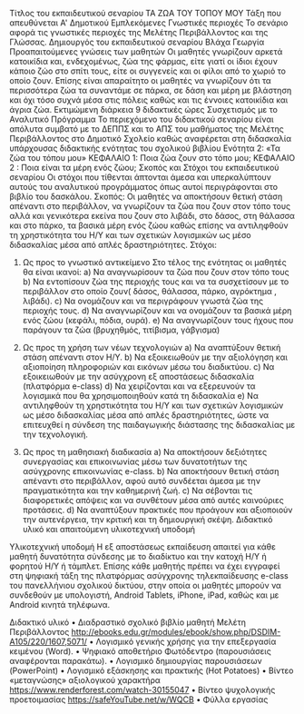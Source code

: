 Τίτλος του εκπαιδευτικού σεναρίου  ΤΑ ΖΩΑ ΤΟΥ ΤΟΠΟΥ ΜΟΥ
Τάξη που απευθύνεται   Α' Δημοτικού 
Εμπλεκόμενες Γνωστικές περιοχές    Το σενάριο αφορά τις γνωστικές περιοχές της Μελέτης Περιβάλλοντος και της Γλώσσας.
Δημιουργός του εκπαιδευτικού σεναρίου   Βλάχα Γεωργία
Προαπαιτούμενες γνώσεις των μαθητών
Οι μαθητές γνωρίζουν αρκετά κατοικίδια και, ενδεχομένως, ζώα της φάρμας, είτε γιατί οι ίδιοι έχουν κάποιο ζώο στο σπίτι τους, 
είτε οι συγγενείς και οι φίλοι από το χωριό το οποίο ζουν.
Επίσης είναι απαραίτητο οι μαθητές να γνωρίζουν ότι τα περισσότερα ζώα τα συναντάμε σε πάρκα, σε δάση και μέρη με βλάστηση 
και όχι τόσο συχνά μέσα στις πόλεις καθώς και τις έννοιες κατοικίδια και άγρια ζώα.
Εκτιμώμενη διάρκεια       9 διδακτικές ώρες
Συσχετισμός με το Αναλυτικό Πρόγραμμα
Το περιεχόμενο του διδακτικού σεναρίου είναι απόλυτα συμβατό με το ΔΕΠΠΣ και το ΑΠΣ του μαθήματος της Μελέτης Περιβάλλοντος 
στο Δημοτικό Σχολείο καθώς αναφέρεται στη διδασκαλία υπάρχουσας διδακτικής ενότητας του σχολικού βιβλίου
Ενότητα  2: «Τα ζώα του τόπου μου»
ΚΕΦΑΛΑΙΟ 1: Ποια ζώα ζουν στο τόπο μου;
ΚΕΦΑΛΑΙΟ 2 : Ποια είναι τα μέρη ενός ζώου;
Σκοπός και Στόχοι του εκπαιδευτικού σεναρίου
Οι στόχοι που τίθενται άπτονται άμεσα και υπερκαλύπτουν αυτούς του αναλυτικού προγράμματος όπως αυτοί περιγράφονται στο βιβλίο του δασκάλου.
Σκοπός:
Οι μαθητές να αποκτήσουν θετική στάση απέναντι στο περιβάλλον, να γνωρίζουν τα ζώα που ζουν στον τόπο τους αλλά και γενικότερα εκείνα που ζουν στο λιβάδι, στο δάσος, 
στη θάλασσα και στο πάρκο, τα βασικά μέρη ενός ζώου καθώς επίσης να αντιληφθούν τη χρηστικότητα του Η/Υ και των σχετικών λογισμικών ως μέσο διδασκαλίας μέσα από απλές δραστηριότητες.
Στόχοι:
1.	Ως προς το γνωστικό αντικείμενο
Στο τέλος της ενότητας οι μαθητές θα είναι ικανοί:
a)	Να αναγνωρίσουν τα ζώα που ζουν στον τόπο τους
b)	Να  εντοπίσουν ζώα της περιοχής τους και να τα συσχετίσουν με το περιβάλλον  στο οποίο  ζουν( δάσος, θάλασσα, πάρκο, αγρόκτημα , λιβάδι).
c)	Να ονομάζουν και να περιγράφουν γνωστά ζώα της περιοχής τους.
d)	Να αναγνωρίζουν και να ονομάζουν τα βασικά μέρη  ενός ζώου (κεφάλι, πόδια, ουρά).
e)  Να αναγνωρίζουν τους ήχους που παράγουν τα ζώα (βρυχηθμός, τιτίβισμα,   γάβγισμα)

2.	Ως προς τη χρήση των νέων τεχνολογιών
a)	Να αναπτύξουν θετική στάση απέναντι στον Η/Υ. 
b)	Να εξοικειωθούν με την αξιολόγηση και αξιοποίηση πληροφοριών και εικόνων μέσω του διαδικτύου.
c)	Να εξοικειωθούν με την ασύγχρονη εξ αποστάσεως διδασκαλία  (πλατφόρμα e-class)
d)	Να χειρίζονται και να εξερευνούν τα λογισμικά που θα χρησιμοποιηθούν κατά τη διδασκαλία
e)	Να αντιληφθούν τη χρηστικότητα του Η/Υ και των σχετικών λογισμικών ως μέσο διδασκαλίας μέσα από απλές δραστηριότητες,
ώστε να επιτευχθεί η σύνδεση της παιδαγωγικής διάστασης της διδασκαλίας με την τεχνολογική.

4.	Ως προς τη μαθησιακή διαδικασία
a)	Να αποκτήσουν δεξιότητες συνεργασίας και επικοινωνίας μέσω των δυνατοτήτων της ασύγχρονης επικοινωνίας e-class.
b)	Να αποκτήσουν θετική στάση απέναντι στο περιβάλλον, αφού αυτό συνδέεται άμεσα με την πραγματικότητα και την καθημερινή ζωή.
c)	Να σέβονται τις διαφορετικές απόψεις και να συνθέτουν μέσα από αυτές καινούριες προτάσεις.
d)	Να αναπτύξουν πρακτικές που προάγουν και αξιοποιούν την αυτενέργεια, την κριτική και τη δημιουργική σκέψη.
Διδακτικό υλικό και απαιτούμενη υλικοτεχνική υποδομή

Υλικοτεχνική υποδομή
Η εξ αποστάσεως εκπαίδευση απαιτεί για κάθε μαθητή δυνατότητα σύνδεσης με το διαδίκτυο και την κατοχή Η/Υ ή φορητού Η/Υ ή τάμπλετ.
Επίσης κάθε μαθητής πρέπει να έχει εγγραφεί στη ψηφιακή τάξη της  πλατφόρμας  ασύγχρονης τηλεκπαίδευσης e-class του πανελλήνιου σχολικού δικτύου,
στην οποία οι μαθητές μπορούν να συνδεθούν  με υπολογιστή, Android Tablets, iPhone, iPad, καθώς και με Android  κινητά τηλέφωνα.

Διδακτικό υλικό
•	Διαδραστικό σχολικό βιβλίο μαθητή Μελέτη Περιβάλλοντος
http://ebooks.edu.gr/modules/ebook/show.php/DSDIM-A105/220/1607,5071/
•	Λογισμικό γενικής χρήσης για την επεξεργασία κειμένου (Word).
•	Ψηφιακό αποθετήριο Φωτόδεντρο (παρουσιάσεις αναφέρονται παρακάτω). 
•	Λογισμικό δημιουργίας παρουσιάσεων (PowerPoint)
•	Λογισμικό εξάσκησης και πρακτικής (Hot Potatoes)
•	Βίντεο «μεταγνώσης» αξιολογικού χαρακτήρα https://www.renderforest.com/watch-30155047
•	Βίντεο ψυχολογικής προετοιμασίας https://safeYouTube.net/w/WQCB
•	Φύλλα εργασίας






